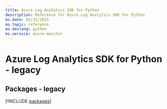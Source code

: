 ```yaml
---
title: Azure Log Analytics SDK for Python
description: Reference for Azure Log Analytics SDK for Python
ms.date: 03/31/2025
ms.topic: reference
ms.devlang: python
ms.service: azure-monitor
---
```

# Azure Log Analytics SDK for Python - legacy
## Packages - legacy
[!INCLUDE [packages](log-analytics-index.md)]